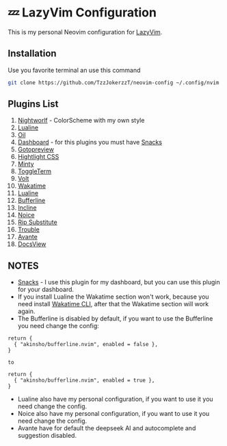 # 💤 LazyVim Configuration

This is my personal Neovim configuration for [LazyVim](https://github.com/TzzJokerzzT/neovim-config).

## Installation

Use you favorite terminal an use this command

```bash
git clone https://github.com/TzzJokerzzT/neovim-config ~/.config/nvim
```

## Plugins List

1. [Nightworlf](https://github.com/ricardoraposo/nightwolf.nvim?tab=readme-ov-file) - ColorScheme with my own style
2. [Lualine](https://github.com/nvim-lualine/lualine.nvim?tab=readme-ov-file)
3. [Oil](https://github.com/stevearc/oil.nvim)
4. [Dashboard](https://github.com/folke/snacks.nvim/blob/main/docs/dashboard.md) - for this plugins you must have [Snacks](https://github.com/folke/snacks.nvim)
5. [Gotopreview](https://github.com/rmagatti/goto-preview)
6. [Hightlight CSS](https://github.com/princejoogie/tailwind-highlight.nvim)
7. [Minty](https://github.com/nvzone/minty)
8. [ToggleTerm](https://github.com/akinsho/toggleterm.nvim)
9. [Volt](https://github.com/FredrikAleksander/volt-nvim)
10. [Wakatime](https://github.com/wakatime/vim-wakatime)
11. [Lualine](https://github.com/nvim-lualine/lualine.nvim)
12. [Bufferline](https://github.com/akinsho/bufferline.nvim)
13. [Incline](https://github.com/nvim-lualine/incline.nvim)
14. [Noice](https://github.com/folke/noice.nvim)
15. [Rip Substitute](https://github.com/sunaku/vim-rip-substitute)
16. [Trouble](https://github.com/stevearc/trouble.nvim)
17. [Avante](https://github.com/stevearc/avante.nvim)
18. [DocsView](https://github.com/stevearc/docs-view.nvim)

## NOTES

- [Snacks](https://github.com/folke/snacks.nvim) - I use this plugin for my dashboard, but you can use this plugin for your dashboard.
- If you install Lualine the Wakatime section won't work, because you need install [Wakatime CLI](https://github.com/wakatime/vim-wakatime-cli), after that the Wakatime section will work again.
- The Bufferline is disabled by default, if you want to use the Bufferline you need change the config:

```
return {
  { "akinsho/bufferline.nvim", enabled = false },
}

to

return {
  { "akinsho/bufferline.nvim", enabled = true },
}
```

- Lualine also have my personal configuration, if you want to use it you need change the config.
- Noice also have my personal configuration, if you want to use it you need change the config.
- Avante have for default the deepseek AI and autocomplete and suggestion disabled.
